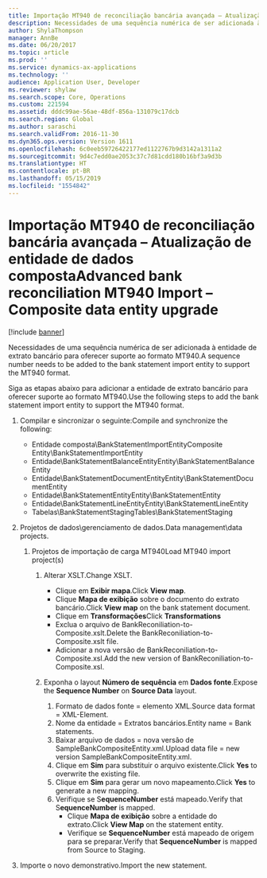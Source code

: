 ```yaml
---
title: Importação MT940 de reconciliação bancária avançada – Atualização de entidade de dados composta
description: Necessidades de uma sequência numérica de ser adicionada à entidade de extrato bancário para oferecer suporte ao formato MT940.
author: ShylaThompson
manager: AnnBe
ms.date: 06/20/2017
ms.topic: article
ms.prod: ''
ms.service: dynamics-ax-applications
ms.technology: ''
audience: Application User, Developer
ms.reviewer: shylaw
ms.search.scope: Core, Operations
ms.custom: 221594
ms.assetid: dddc99ae-56ae-48df-856a-131079c17dcb
ms.search.region: Global
ms.author: saraschi
ms.search.validFrom: 2016-11-30
ms.dyn365.ops.version: Version 1611
ms.openlocfilehash: 6c0eeb59726422177ed1122767b9d3142a1311a2
ms.sourcegitcommit: 9d4c7edd0ae2053c37c7d81cdd180b16bf3a9d3b
ms.translationtype: HT
ms.contentlocale: pt-BR
ms.lasthandoff: 05/15/2019
ms.locfileid: "1554842"
---
```

# <a name="advanced-bank-reconciliation-mt940-import--composite-data-entity-upgrade"></a><span data-ttu-id="723da-103">Importação MT940 de reconciliação bancária avançada – Atualização de entidade de dados composta</span><span class="sxs-lookup"><span data-stu-id="723da-103">Advanced bank reconciliation MT940 Import – Composite data entity upgrade</span></span>

[!include [banner](../includes/banner.md)]

<span data-ttu-id="723da-104">Necessidades de uma sequência numérica de ser adicionada à entidade de extrato bancário para oferecer suporte ao formato MT940.</span><span class="sxs-lookup"><span data-stu-id="723da-104">A sequence number needs to be added to the bank statement import entity to support the MT940 format.</span></span> 

<span data-ttu-id="723da-105">Siga as etapas abaixo para adicionar a entidade de extrato bancário para oferecer suporte ao formato MT940.</span><span class="sxs-lookup"><span data-stu-id="723da-105">Use the following steps to add the bank statement import entity to support the MT940 format.</span></span>

1.  <span data-ttu-id="723da-106">Compilar e sincronizar o seguinte:</span><span class="sxs-lookup"><span data-stu-id="723da-106">Compile and synchronize the following:</span></span>
    -   <span data-ttu-id="723da-107">Entidade composta\\BankStatementImportEntity</span><span class="sxs-lookup"><span data-stu-id="723da-107">Composite Entity\\BankStatementImportEntity</span></span>
    -   <span data-ttu-id="723da-108">Entidade\\BankStatementBalanceEntity</span><span class="sxs-lookup"><span data-stu-id="723da-108">Entity\\BankStatementBalanceEntity</span></span>
    -   <span data-ttu-id="723da-109">Entidade\\BankStatementDocumentEntity</span><span class="sxs-lookup"><span data-stu-id="723da-109">Entity\\BankStatementDocumentEntity</span></span>
    -   <span data-ttu-id="723da-110">Entidade\\BankStatementEntity</span><span class="sxs-lookup"><span data-stu-id="723da-110">Entity\\BankStatementEntity</span></span>
    -   <span data-ttu-id="723da-111">Entidade\\BankStatementLineEntity</span><span class="sxs-lookup"><span data-stu-id="723da-111">Entity\\BankStatementLineEntity</span></span>
    -   <span data-ttu-id="723da-112">Tabelas\\BankStatementStaging</span><span class="sxs-lookup"><span data-stu-id="723da-112">Tables\\BankStatementStaging</span></span>

2.  <span data-ttu-id="723da-113">Projetos de dados\\gerenciamento de dados.</span><span class="sxs-lookup"><span data-stu-id="723da-113">Data management\\data projects.</span></span>
    1.  <span data-ttu-id="723da-114">Projetos de importação de carga MT940</span><span class="sxs-lookup"><span data-stu-id="723da-114">Load MT940 import project(s)</span></span>
        1.  <span data-ttu-id="723da-115">Alterar XSLT.</span><span class="sxs-lookup"><span data-stu-id="723da-115">Change XSLT.</span></span>
            -   <span data-ttu-id="723da-116">Clique em **Exibir mapa**.</span><span class="sxs-lookup"><span data-stu-id="723da-116">Click **View map**.</span></span>
            -   <span data-ttu-id="723da-117">Clique **Mapa de exibição** sobre o documento do extrato bancário.</span><span class="sxs-lookup"><span data-stu-id="723da-117">Click **View map** on the bank statement document.</span></span>
            -   <span data-ttu-id="723da-118">Clique em **Transformações**</span><span class="sxs-lookup"><span data-stu-id="723da-118">Click **Transformations**</span></span>
            -   <span data-ttu-id="723da-119">Exclua o arquivo de BankReconiliation-to-Composite.xslt.</span><span class="sxs-lookup"><span data-stu-id="723da-119">Delete the BankReconiliation-to-Composite.xslt file.</span></span>
            -   <span data-ttu-id="723da-120">Adicionar a nova versão de BankReconiliation-to-Composite.xsl.</span><span class="sxs-lookup"><span data-stu-id="723da-120">Add the new version of BankReconiliation-to-Composite.xsl.</span></span>

        2.  <span data-ttu-id="723da-121">Exponha o layout **Número de sequência** em **Dados fonte**.</span><span class="sxs-lookup"><span data-stu-id="723da-121">Expose the **Sequence Number** on **Source Data** layout.</span></span>
            1.  <span data-ttu-id="723da-122">Formato de dados fonte = elemento XML.</span><span class="sxs-lookup"><span data-stu-id="723da-122">Source data format = XML-Element.</span></span>
            2.  <span data-ttu-id="723da-123">Nome da entidade = Extratos bancários.</span><span class="sxs-lookup"><span data-stu-id="723da-123">Entity name = Bank statements.</span></span>
            3.  <span data-ttu-id="723da-124">Baixar arquivo de dados = nova versão de SampleBankCompositeEntity.xml.</span><span class="sxs-lookup"><span data-stu-id="723da-124">Upload data file = new version SampleBankCompositeEntity.xml.</span></span>
            4.  <span data-ttu-id="723da-125">Clique em **Sim** para substituir o arquivo existente.</span><span class="sxs-lookup"><span data-stu-id="723da-125">Click **Yes** to overwrite the existing file.</span></span>
            5.  <span data-ttu-id="723da-126">Clique em **Sim** para gerar um novo mapeamento.</span><span class="sxs-lookup"><span data-stu-id="723da-126">Click **Yes** to generate a new mapping.</span></span>
            6.  <span data-ttu-id="723da-127">Verifique se S**equenceNumber** está mapeado.</span><span class="sxs-lookup"><span data-stu-id="723da-127">Verify that S**equenceNumber** is mapped.</span></span>
                -   <span data-ttu-id="723da-128">Clique **Mapa de exibição** sobre a entidade do extrato.</span><span class="sxs-lookup"><span data-stu-id="723da-128">Click **View Map** on the statement entity.</span></span>
                -   <span data-ttu-id="723da-129">Verifique se **SequenceNumber** está mapeado de origem para se preparar.</span><span class="sxs-lookup"><span data-stu-id="723da-129">Verify that **SequenceNumber** is mapped from Source to Staging.</span></span>

3.  <span data-ttu-id="723da-130">Importe o novo demonstrativo.</span><span class="sxs-lookup"><span data-stu-id="723da-130">Import the new statement.</span></span>




